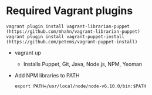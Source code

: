 # Required Vagrant plugins

```
vagrant plugin install vagrant-librarian-puppet (https://github.com/mhahn/vagrant-librarian-puppet)
vagrant plugin install vagrant-puppet-install (https://github.com/petems/vagrant-puppet-install)
```

* vagrant up
  * Installs Puppet, Git, Java, Node.js, NPM, Yeoman
* Add NPM libraries to PATH
 
  ```
  export PATH=/usr/local/node/node-v6.10.0/bin:$PATH
  ```
 
